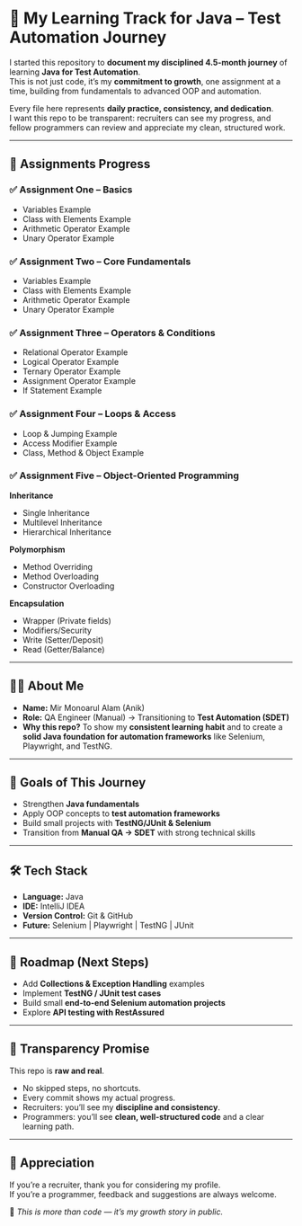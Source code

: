 # 🚀 My Learning Track for Java – Test Automation Journey  

I started this repository to **document my disciplined 4.5-month journey** of learning **Java for Test Automation**.  
This is not just code, it’s my **commitment to growth**, one assignment at a time, building from fundamentals to advanced OOP and automation.  

Every file here represents **daily practice, consistency, and dedication**.  
I want this repo to be transparent: recruiters can see my progress, and fellow programmers can review and appreciate my clean, structured work.  

---

## 📂 Assignments Progress  

### ✅ Assignment One – Basics
- Variables Example  
- Class with Elements Example  
- Arithmetic Operator Example  
- Unary Operator Example  

### ✅ Assignment Two – Core Fundamentals
- Variables Example  
- Class with Elements Example  
- Arithmetic Operator Example  
- Unary Operator Example  

### ✅ Assignment Three – Operators & Conditions
- Relational Operator Example  
- Logical Operator Example  
- Ternary Operator Example  
- Assignment Operator Example  
- If Statement Example  

### ✅ Assignment Four – Loops & Access
- Loop & Jumping Example  
- Access Modifier Example  
- Class, Method & Object Example  

### ✅ Assignment Five – Object-Oriented Programming
**Inheritance**
- Single Inheritance  
- Multilevel Inheritance  
- Hierarchical Inheritance  

**Polymorphism**
- Method Overriding  
- Method Overloading  
- Constructor Overloading  

**Encapsulation**
- Wrapper (Private fields)  
- Modifiers/Security  
- Write (Setter/Deposit)  
- Read (Getter/Balance)  

---

## 👨‍💻 About Me  
- **Name:** Mir Monoarul Alam (Anik)  
- **Role:** QA Engineer (Manual) → Transitioning to **Test Automation (SDET)**  
- **Why this repo?** To show my **consistent learning habit** and to create a **solid Java foundation for automation frameworks** like Selenium, Playwright, and TestNG.  

---

## 🎯 Goals of This Journey  
- Strengthen **Java fundamentals**  
- Apply OOP concepts to **test automation frameworks**  
- Build small projects with **TestNG/JUnit & Selenium**  
- Transition from **Manual QA → SDET** with strong technical skills  

---

## 🛠 Tech Stack  
- **Language:** Java  
- **IDE:** IntelliJ IDEA  
- **Version Control:** Git & GitHub  
- **Future:** Selenium | Playwright | TestNG | JUnit  

---

## 📌 Roadmap (Next Steps)  
- Add **Collections & Exception Handling** examples  
- Implement **TestNG / JUnit test cases**  
- Build small **end-to-end Selenium automation projects**  
- Explore **API testing with RestAssured**  

---

## 🌟 Transparency Promise  
This repo is **raw and real**.  
- No skipped steps, no shortcuts.  
- Every commit shows my actual progress.  
- Recruiters: you’ll see my **discipline and consistency**.  
- Programmers: you’ll see **clean, well-structured code** and a clear learning path.  

---

## 🙌 Appreciation  
If you’re a recruiter, thank you for considering my profile.  
If you’re a programmer, feedback and suggestions are always welcome.  

📌 *This is more than code — it’s my growth story in public.*  
